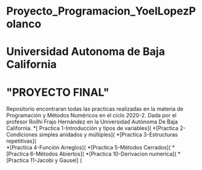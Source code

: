 # Proyecto_Programacion_YoelLopezPolanco
#  Universidad Autonoma de Baja California
#                           "PROYECTO FINAL"                                         
Repositorio encontraran  todas las practicas realizadas en la materia de Programación y Métodos Numéricos en el ciclo 2020-2. Dada por el profesor Roilhi Frajo Hernández en la Universidad Autónoma De Baja California. 
*[ Practica 1-Introducción y tipos de variables](
*[Practica 2-Condiciones simples anidados y múltiples](
*[Practica 3-Estructuras repetitivas](   
*[Practica 4-Función Arreglos](
*[Practica 5-Métodos Cerrados](
*[Practica 6-Métodos Abiertos](
*[Practica 10-Derivacion numerica](
*[Practica 11-Jacobi y Gausel] (
